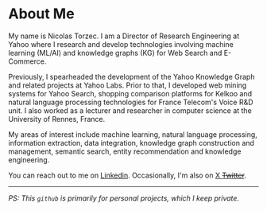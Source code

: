 # About Me

My name is Nicolas Torzec. I am a Director of Research Engineering at Yahoo where I research and develop technologies involving machine learning (ML/AI) and knowledge graphs (KG) for Web Search and E-Commerce.

Previously, I spearheaded the development of the Yahoo Knowledge Graph and related projects at Yahoo Labs. Prior to that, I developed web mining systems for Yahoo Search, shopping comparison platforms for Kelkoo and natural language processing technologies for France Telecom's Voice R&D unit. I also worked as a lecturer and researcher in computer science at the University of Rennes, France.

My areas of interest include machine learning, natural language processing, information extraction, data integration, knowledge graph construction and management, semantic search, entity recommendation and knowledge engineering.

You can reach out to me on [Linkedin](https://www.linkedin.com/in/nicolastorzec/). Occasionally, I'm also on [X ~~Twitter~~](https://x.com/nicolastorzec). 

___
*PS: This `github` is primarily for personal projects, which I keep private.*
